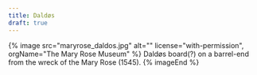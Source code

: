 ```yaml
---
title: Daldøs 
draft: true
---
```


{% image src="maryrose_daldos.jpg"  alt="" 
   license="with-permission", orgName="The Mary Rose Museum" %}
Daldøs board(?) on a barrel-end from the wreck of the Mary Rose (1545).
{% imageEnd %}
